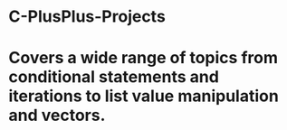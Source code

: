 # C-PlusPlus-Projects
# Covers a wide range of topics from conditional statements and iterations to list value manipulation and vectors.
